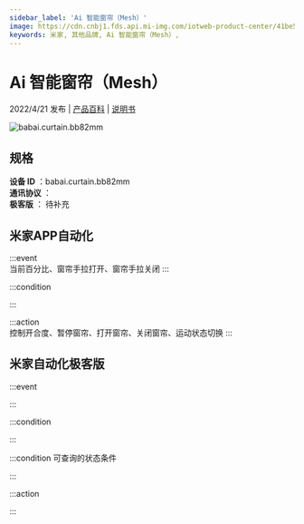 ```yaml
---
sidebar_label: 'Ai 智能窗帘（Mesh）'
image: https://cdn.cnbj1.fds.api.mi-img.com/iotweb-product-center/41be5296e2b61347228d354f22527aba_1647936764108.png?GalaxyAccessKeyId=AKVGLQWBOVIRQ3XLEW&Expires=9223372036854775807&Signature=WcjFNe4oQbbdcJNwGRUay4YX0qw=
keywords: 米家, 其他品牌, Ai 智能窗帘（Mesh）, 
---
```

# Ai 智能窗帘（Mesh）

2022/4/21 发布 | [产品百科](https://home.mi.com/webapp/content/baike/product/index.html?model=babai.curtain.bb82mm/) | [说明书](https://home.mi.com/views/introduction.html?model=babai.curtain.bb82mm&region=cn)

![babai.curtain.bb82mm](https://cdn.cnbj1.fds.api.mi-img.com/iotweb-product-center/41be5296e2b61347228d354f22527aba_1647936764108.png?GalaxyAccessKeyId=AKVGLQWBOVIRQ3XLEW&Expires=9223372036854775807&Signature=WcjFNe4oQbbdcJNwGRUay4YX0qw=)

## 规格  
> 
**设备 ID** ：babai.curtain.bb82mm  
**通讯协议** ：  
**极客版**  ： 待补充 


## 米家APP自动化  

:::event  
当前百分比、窗帘手拉打开、窗帘手拉关闭
:::

:::condition  

:::

:::action   
控制开合度、暂停窗帘、打开窗帘、关闭窗帘、运动状态切换
:::

## 米家自动化极客版  

:::event  

:::

:::condition  

:::

:::condition 可查询的状态条件  

:::

:::action  

:::

        

